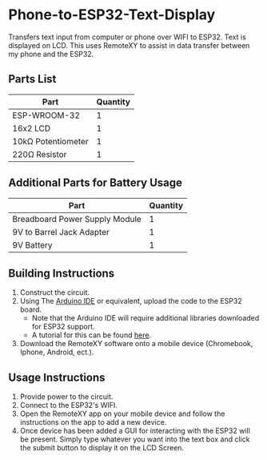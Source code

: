 # Phone-to-ESP32-Text-Display
Transfers text input from computer or phone over WIFI to ESP32. Text is displayed on LCD.
This uses RemoteXY to assist in data transfer between my phone and the ESP32.

## Parts List
Part | Quantity
---- | --------
ESP-WROOM-32 | 1
16x2 LCD | 1
10kΩ Potentiometer | 1
220Ω Resistor | 1

## Additional Parts for Battery Usage
Part | Quantity
---- | --------
Breadboard Power Supply Module | 1
9V to Barrel Jack Adapter | 1
9V Battery | 1

## Building Instructions
1. Construct the circuit.
2. Using The [Arduino IDE](https://www.arduino.cc/en/software) or equivalent, upload the code to the ESP32 board.
    - Note that the Arduino IDE will require additional libraries downloaded for ESP32 support.
    - A tutorial for this can be found [here](https://randomnerdtutorials.com/installing-the-esp32-board-in-arduino-ide-windows-instructions/).
3. Download the RemoteXY software onto a mobile device (Chromebook, Iphone, Android, ect.).

## Usage Instructions
1. Provide power to the circuit.
2. Connect to the ESP32's WIFI.
3. Open the RemoteXY app on your mobile device and follow the instructions on the app to add a new device.
4. Once device has been added a GUI for interacting with the ESP32 will be present. Simply type whatever you want into the text box and click the submit button to display it on the LCD Screen.
